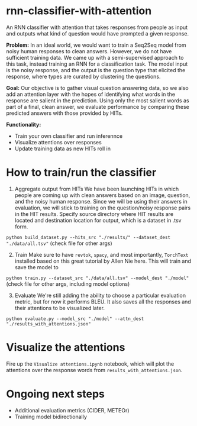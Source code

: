 # rnn-classifier-with-attention
An RNN classifier with attention that takes responses from people as input and outputs what kind of question would have prompted a given response.

<b>Problem:</b> In an ideal world, we would want to train a Seq2Seq model from noisy human responses to clean answers. However, we do not have sufficient training data. We came up with a semi-supervised approach to this task, instead training an RNN for a classification task. The model input is the noisy response, and the output is the question type that elicited the response, where types are curated by clustering the questions.

<b>Goal:</b> Our objective is to gather visual question answering data, so we also add an attention layer with the hopes of identifying what words in the response are salient in the prediction. Using only the most salient words as part of a final, clean answer, we evaluate performance by comparing these predicted answers with those provided by HITs.

<b>Functionality:</b>
- Train your own classifier and run inferennce 
- Visualize attentions over responses
- Update training data as new HITs roll in

# How to train/run the classifier
1. Aggregate output from HITs
We have been launching HITs in which people are coming up with clean answers based on an image, question, and the noisy human response. Since we will be using their answers in evaluation, we will stick to training on the question/noisy response pairs in the HIT results. Specify source directory where HIT results are located and destination location for output, which is a dataset in .tsv form.

`python build_dataset.py --hits_src "./results/" --dataset_dest "./data/all.tsv"`
(check file for other args)

2. Train 
Make sure to have `revtok`, `spacy`, and most importantly, `TorchText` installed based on this great tutorial by Allen Nie <a src="http://anie.me/On-Torchtext/">here</a>. This will train and save the model to 

`python train.py --dataset_src "./data/all.tsv" --model_dest "./model"`
(check file for other args, including model options)

3. Evaluate 
We're still adding the ability to choose a particular evaluation metric, but for now it performs BLEU. It also saves all the responses and their attentions to be visualized later.

`python evaluate.py --model_src "./model" --attn_dest "./results_with_attentions.json"`

# Visualize the attentions
Fire up the `Visualize attentions.ipynb` notebook, which will plot the attentions over the response words from `results_with_attentions.json`.

# Ongoing next steps
- Additional evaluation metrics (CIDER, METEOr)
- Training model bidirectionally
